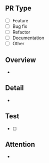 ## PR Type
<!--
Please select the type of changes you're introducing to the codebase:
-->
- [ ] Feature
- [ ] Bug fix
- [ ] Refactor
- [ ] Documentation
- [ ] Other

## Overview
- 
<!--
Brief summary of the changes made in this PR.
-->

## Detail
- 
<!--
In-depth description of the changes, especially if the changes are significant or complex.
-->

## Test
- [ ] 
<!--
what was done to ensure it works.
Example:
- [ ] I have tested this change with gazebo
- [ ] I have tested this change with rosbag
-->

## Attention
- 
<!--
Any particular attention or caution the reviewers should have regarding the PR.
-->